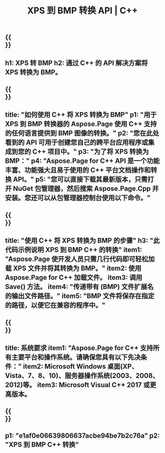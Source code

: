 ﻿---
translation: true
template: /_templates/_conversion-child-cpp.md
title: XPS 到 BMP 转换 API | C++
url: /cpp/conversion/xps-to-bmp/
description: Aspose.Page 为 C++ API 解决方案提供的 XPS 到 BMP 转换。适用于 Windows 32 位、Windows 64 位和 Linux 64 位的 C++ 运行时环境。
informat: XPS
outformat: BMP
otherformats: EPS PS
---

{{<section banner>}}
---
h1: XPS 转 BMP
h2: 通过 C++ 的 API 解决方案将 XPS 转换为 BMP。
---

{{<section overview>}}
---
title: "如何使用 C++ 将 XPS 转换为 BMP"
p1: "用于 XPS 到 BMP 转换器的 Aspose.Page 使用 C++ 支持的任何语言提供到 BMP 图像的转换。"
p2: "您在此处看到的 API 可用于创建您自己的跨平台应用程序或集成到您的 C++ 项目中。"
p3: "为了将 XPS 转换为 BMP："
p4: "Aspose.Page for C++ API 是一个功能丰富、功能强大且易于使用的 C++ 平台文档操作和转换 API。"
p5: "您可以直接下载其最新版本，只需打开 NuGet 包管理器，然后搜索 Aspose.Page.Cpp 并安装。您还可以从包管理器控制台使用以下命令。"
---

{{<section feature1>}}
---
title: "使用 C++ 将 XPS 转换为 BMP 的步骤"
h3: "此代码示例说明 XPS 到 BMP C++ 的转换"
item1: "Aspose.Page 使开发人员只需几行代码即可轻松加载 XPS 文件并将其转换为 BMP。"
item2: 使用 Aspose.Page for C++ 加载文件。
item3: 调用 Save() 方法。
item4: "传递带有 (BMP) 文件扩展名的输出文件路径。"
item5: "BMP 文件将保存在指定的路径，以便它在兼容的程序中。"
---

{{<section feature2>}}
---
title: 系统要求
item1: "Aspose.Page for C++ 支持所有主要平台和操作系统。请确保您具有以下先决条件："
item2: Microsoft Windows 桌面(XP、Vista、7、8、10)、服务器操作系统(2003、2008、2012)等。
item3: Microsoft Visual C++ 2017 或更高版本。
---

{{<section gist>}}
---
p1: "e1af0e06639806637acbe94be7b2c76a"
p2: "XPS 到 BMP C++ 转换"
---
